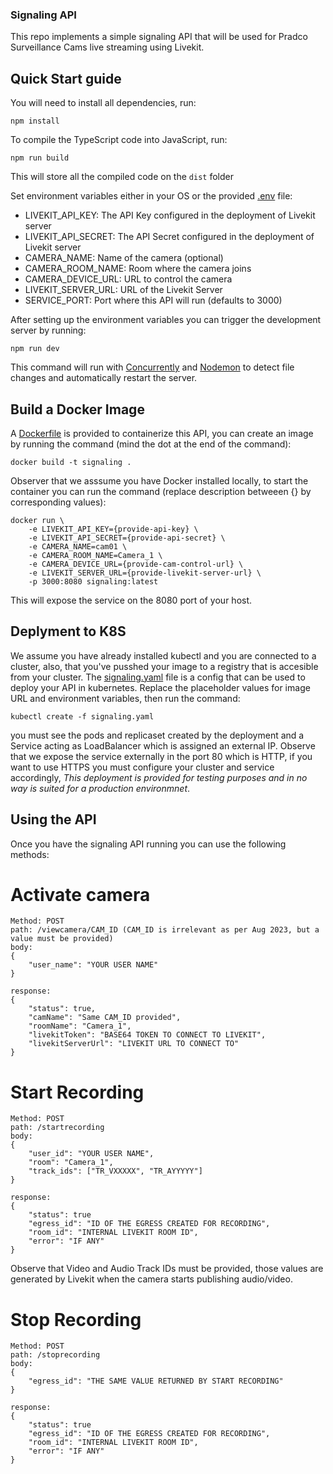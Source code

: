 ### Signaling API

This repo implements a simple signaling API that will be used for Pradco Surveillance Cams live streaming using Livekit.

## Quick Start guide

You will need to install all dependencies, run:

```
npm install
```

To compile the TypeScript code into JavaScript, run:

```
npm run build
```

This will store all the compiled code on the `dist` folder

Set environment variables either in your OS or the provided [.env](./.env) file:

- LIVEKIT_API_KEY: The API Key configured in the deployment of Livekit server
- LIVEKIT_API_SECRET: The API Secret configured in the deployment of Livekit server
- CAMERA_NAME: Name of the camera (optional)
- CAMERA_ROOM_NAME: Room where the camera joins
- CAMERA_DEVICE_URL: URL to control the camera
- LIVEKIT_SERVER_URL: URL of the Livekit Server
- SERVICE_PORT: Port where this API will run (defaults to 3000)

After setting up the environment variables you can trigger the development server by running:

```
npm run dev
```

This command will run with [Concurrently](https://www.npmjs.com/package/concurrently) and [Nodemon](https://www.npmjs.com/package/nodemon) to detect  file changes and automatically restart the server.

## Build a Docker Image

A [Dockerfile](./Dockerfile) is provided to containerize this API, you can create an image by running the command (mind the dot at the end of the command):

```
docker build -t signaling .
```

Observer that we asssume you have Docker installed locally, to start the container you can run the command (replace description betweeen {} by corresponding values):

```
docker run \
    -e LIVEKIT_API_KEY={provide-api-key} \
    -e LIVEKIT_API_SECRET={provide-api-secret} \
    -e CAMERA_NAME=cam01 \
    -e CAMERA_ROOM_NAME=Camera_1 \
    -e CAMERA_DEVICE_URL={provide-cam-control-url} \
    -e LIVEKIT_SERVER_URL={provide-livekit-server-url} \
    -p 3000:8080 signaling:latest
```

This will expose the service on the 8080 port of your host.

## Deplyment to K8S

We assume you have already installed kubectl and you are connected to a cluster, also, that you've pusshed your image to a registry that is accesible from your cluster. The [signaling.yaml](./signaling.yaml) file is a config that can be used to deploy your API in kubernetes. Replace the placeholder values for image URL and environment variables, then run the command:

```
kubectl create -f signaling.yaml
```

you must see the pods and replicaset created by the deployment and a Service acting as LoadBalancer which is assigned an external IP. Observe that we expose the service externally in the port 80 which is HTTP, if you want to use HTTPS you must configure your cluster and service accordingly, *This deployment is provided for testing purposes and in no way is suited for a production environmnet*.

## Using the API

Once you have the signaling API running you can use the following methods:

# Activate camera

```
Method: POST
path: /viewcamera/CAM_ID (CAM_ID is irrelevant as per Aug 2023, but a value must be provided)
body:
{
    "user_name": "YOUR USER NAME"
}

response:
{
    "status": true,
    "camName": "Same CAM_ID provided",
    "roomName": "Camera_1",
    "livekitToken": "BASE64 TOKEN TO CONNECT TO LIVEKIT",
    "livekitServerUrl": "LIVEKIT URL TO CONNECT TO"
}
```

# Start Recording

```
Method: POST
path: /startrecording
body:
{
    "user_id": "YOUR USER NAME",
	"room": "Camera_1",
	"track_ids": ["TR_VXXXXX", "TR_AYYYYY"]
}

response:
{
    "status": true
	"egress_id": "ID OF THE EGRESS CREATED FOR RECORDING",
	"room_id": "INTERNAL LIVEKIT ROOM ID",
	"error": "IF ANY"
}
```
Observe that Video and Audio Track IDs must be provided, those values are generated by Livekit when the camera starts publishing audio/video.

# Stop Recording

```
Method: POST
path: /stoprecording
body:
{
	"egress_id": "THE SAME VALUE RETURNED BY START RECORDING"
}

response:
{
    "status": true
	"egress_id": "ID OF THE EGRESS CREATED FOR RECORDING",
	"room_id": "INTERNAL LIVEKIT ROOM ID",
	"error": "IF ANY"
}
```
